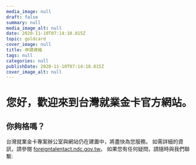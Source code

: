 ```yaml
---
media_image: null
draft: false
summary: null
media_image_alt: null
date: 2020-11-10T07:14:10.815Z
topic: goldcard
cover_image: null
title: 申請資格
tags: null
categories: null
publishDate: 2020-11-10T07:14:10.815Z
cover_image_alt: null
---
```

# 您好，歡迎來到台灣就業金卡官方網站。

## 你夠格嗎？

台灣就業金卡專案辦公室與網站仍在建置中，將盡快為您服務。
如需詳細的資訊，請參閱 [foreigntalentact.ndc.gov.tw](https://foreigntalentact.ndc.gov.tw/)。
如果您有任何疑問，請隨時與我們聯繫:
